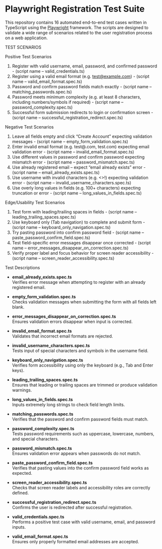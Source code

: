# Playwright Registration Test Suite

This repository contains 16 automated end-to-end test cases written in TypeScript using the [Playwright](https://playwright.dev/) framework. 
The scripts are designed to validate a wide range of scenarios related to the user registration process on a web application.

TEST SCENARIOS

Positive Test Scenarios
1.	Register with valid username, email, password, and confirmed password - (script name – valid_credentials.ts)
2.	Register using a valid email format (e.g. test@example.com) - (script name –    valid_email_format.spec.ts)
3.	Password and confirm password fields match exactly - (script name –    matching_passwords.spec.ts)
4.	Password meets minimum complexity (e.g. at least 8 characters, including numbers/symbols if required) - (script name – password_complexity.spec.ts)
5.	Successful form submission redirects to login or confirmation screen - (script name –    successful_registration_redirect.spec.ts)

Negative Test Scenarios
1.	Leave all fields empty and click “Create Account” expecting validation messages - (script name – empty_form_validation.spec.ts)
2.	Enter invalid email format (e.g. test@.com, test.com) expecting email validation error  - (script name – invalid_email_format.spec.ts)
3.	Use different values in password and confirm password expecting mismatch error - (script name – password_mismatch.spec.ts)
4.	Use already registered email – expect “email already exists” error - (script name –    email_already_exists.spec.ts)
5.	Use username with invalid characters (e.g. <>!) expecting validation error - (script name –    invalid_username_characters.spec.ts)
6.	Use overly long values in fields (e.g. 100+ characters) expecting truncation or error - (script name – long_values_in_fields.spec.ts)

Edge/Usability Test Scenarios
1.	Test form with leading/trailing spaces in fields - (script name – leading_trailing_spaces.spec.ts)
2.	Use keyboard only (Tab navigation) to complete and submit form - (script name – keyboard_only_navigation.spec.ts)
3.	Try pasting password into confirm password field - (script name – paste_password_confirm_field.spec.ts)
4.	Test field-specific error messages disappear once corrected - (script name – error_messages_disappear_on_correction.spec.ts)
5.	Verify proper label and focus behavior for screen reader accessibility - (script name – screen_reader_accessibility.spec.ts)

Test Descriptions

- **email_already_exists.spec.ts**  
  Verifies error message when attempting to register with an already registered email.

- **empty_form_validation.spec.ts**  
  Checks validation messages when submitting the form with all fields left blank.

- **error_messages_disappear_on_correction.spec.ts**  
  Ensures validation errors disappear when input is corrected.

- **invalid_email_format.spec.ts**  
  Validates that incorrect email formats are rejected.

- **invalid_username_characters.spec.ts**  
  Tests input of special characters and symbols in the username field.

- **keyboard_only_navigation.spec.ts**  
  Verifies form accessibility using only the keyboard (e.g., Tab and Enter keys).

- **leading_trailing_spaces.spec.ts**  
  Ensures that leading or trailing spaces are trimmed or produce validation warnings.

- **long_values_in_fields.spec.ts**  
  Inputs extremely long strings to check field length limits.

- **matching_passwords.spec.ts**  
  Verifies that the password and confirm password fields must match.

- **password_complexity.spec.ts**  
  Tests password requirements such as uppercase, lowercase, numbers, and special characters.

- **password_mismatch.spec.ts**  
  Ensures validation error appears when passwords do not match.

- **paste_password_confirm_field.spec.ts**  
  Verifies that pasting values into the confirm password field works as expected.

- **screen_reader_accessibility.spec.ts**  
  Checks that screen reader labels and accessibility roles are correctly defined.

- **successful_registration_redirect.spec.ts**  
  Confirms the user is redirected after successful registration.

- **valid_credentials.spec.ts**  
  Performs a positive test case with valid username, email, and password inputs.

- **valid_email_format.spec.ts**  
  Ensures only properly formatted email addresses are accepted.
